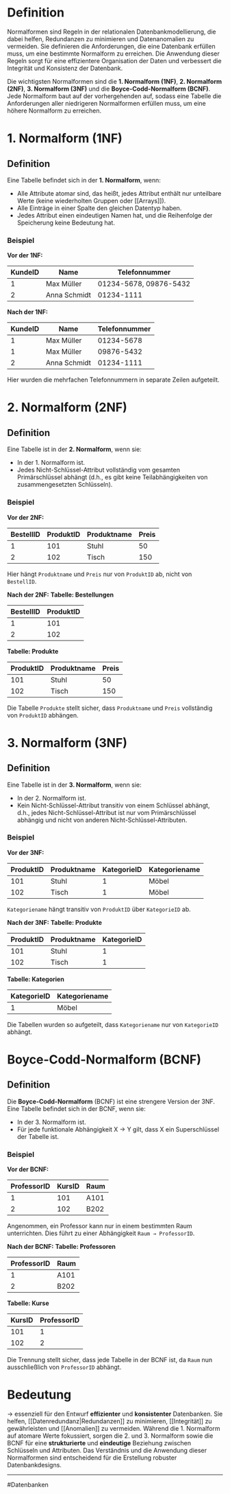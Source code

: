 # Definition
Normalformen sind Regeln in der relationalen Datenbankmodellierung, die dabei helfen, Redundanzen zu minimieren und Datenanomalien zu vermeiden. Sie definieren die Anforderungen, die eine Datenbank erfüllen muss, um eine bestimmte Normalform zu erreichen. Die Anwendung dieser Regeln sorgt für eine effizientere Organisation der Daten und verbessert die Integrität und Konsistenz der Datenbank.

Die wichtigsten Normalformen sind die **1. Normalform (1NF)**, **2. Normalform (2NF)**, **3. Normalform (3NF)** und die **Boyce-Codd-Normalform (BCNF)**. Jede Normalform baut auf der vorhergehenden auf, sodass eine Tabelle die Anforderungen aller niedrigeren Normalformen erfüllen muss, um eine höhere Normalform zu erreichen.

# 1. Normalform (1NF)
## Definition
Eine Tabelle befindet sich in der **1. Normalform**, wenn:
- Alle Attribute atomar sind, das heißt, jedes Attribut enthält nur unteilbare Werte (keine wiederholten Gruppen oder [[Arrays]]).
- Alle Einträge in einer Spalte den gleichen Datentyp haben.
- Jedes Attribut einen eindeutigen Namen hat, und die Reihenfolge der Speicherung keine Bedeutung hat.

### Beispiel
**Vor der 1NF:**

| KundeID | Name         | Telefonnummer          |
| ------- | ------------ | ---------------------- |
| 1       | Max Müller   | 01234-5678, 09876-5432 |
| 2       | Anna Schmidt | 01234-1111             |

**Nach der 1NF:**

| KundeID | Name         | Telefonnummer |
|---------|--------------|---------------|
| 1       | Max Müller   | 01234-5678    |
| 1       | Max Müller   | 09876-5432    |
| 2       | Anna Schmidt | 01234-1111    |

Hier wurden die mehrfachen Telefonnummern in separate Zeilen aufgeteilt.

# 2. Normalform (2NF)
## Definition
Eine Tabelle ist in der **2. Normalform**, wenn sie:
- In der 1. Normalform ist.
- Jedes Nicht-Schlüssel-Attribut vollständig vom gesamten Primärschlüssel abhängt (d.h., es gibt keine Teilabhängigkeiten von zusammengesetzten Schlüsseln).

### Beispiel
**Vor der 2NF:**

| BestellID | ProduktID | Produktname | Preis |
|-----------|-----------|-------------|-------|
| 1         | 101       | Stuhl       | 50    |
| 2         | 102       | Tisch       | 150   |

Hier hängt `Produktname` und `Preis` nur von `ProduktID` ab, nicht von `BestellID`.

**Nach der 2NF:**
**Tabelle: Bestellungen**

| BestellID | ProduktID |
|-----------|-----------|
| 1         | 101       |
| 2         | 102       |

**Tabelle: Produkte**

| ProduktID | Produktname | Preis |
|-----------|-------------|-------|
| 101       | Stuhl       | 50    |
| 102       | Tisch       | 150   |

Die Tabelle `Produkte` stellt sicher, dass `Produktname` und `Preis` vollständig von `ProduktID` abhängen.

# 3. Normalform (3NF)
## Definition
Eine Tabelle ist in der **3. Normalform**, wenn sie:
- In der 2. Normalform ist.
- Kein Nicht-Schlüssel-Attribut transitiv von einem Schlüssel abhängt, d.h., jedes Nicht-Schlüssel-Attribut ist nur vom Primärschlüssel abhängig und nicht von anderen Nicht-Schlüssel-Attributen.

### Beispiel
**Vor der 3NF:**

| ProduktID | Produktname | KategorieID | Kategoriename |
|-----------|-------------|-------------|---------------|
| 101       | Stuhl       | 1           | Möbel         |
| 102       | Tisch       | 1           | Möbel         |

`Kategoriename` hängt transitiv von `ProduktID` über `KategorieID` ab.

**Nach der 3NF:**
**Tabelle: Produkte**

| ProduktID | Produktname | KategorieID |
|-----------|-------------|-------------|
| 101       | Stuhl       | 1           |
| 102       | Tisch       | 1           |

**Tabelle: Kategorien**

| KategorieID | Kategoriename |
|-------------|---------------|
| 1           | Möbel         |

Die Tabellen wurden so aufgeteilt, dass `Kategoriename` nur von `KategorieID` abhängt.

# Boyce-Codd-Normalform (BCNF)
## Definition
Die **Boyce-Codd-Normalform** (BCNF) ist eine strengere Version der 3NF. Eine Tabelle befindet sich in der BCNF, wenn sie:
- In der 3. Normalform ist.
- Für jede funktionale Abhängigkeit X → Y gilt, dass X ein Superschlüssel der Tabelle ist.

### Beispiel
**Vor der BCNF:**

| ProfessorID | KursID | Raum     |
|-------------|--------|----------|
| 1           | 101    | A101     |
| 2           | 102    | B202     |

Angenommen, ein Professor kann nur in einem bestimmten Raum unterrichten. Dies führt zu einer Abhängigkeit `Raum → ProfessorID`.

**Nach der BCNF:**
**Tabelle: Professoren**

| ProfessorID | Raum |
|-------------|------|
| 1           | A101 |
| 2           | B202 |

**Tabelle: Kurse**

| KursID | ProfessorID |
|--------|-------------|
| 101    | 1           |
| 102    | 2           |

Die Trennung stellt sicher, dass jede Tabelle in der BCNF ist, da `Raum` nun ausschließlich von `ProfessorID` abhängt.

# Bedeutung
-> essenziell für den Entwurf **effizienter** und **konsistenter** Datenbanken. 
Sie helfen, [[Datenredundanz|Redundanzen]] zu minimieren, [[Integrität]] zu gewährleisten und [[Anomalien]] zu vermeiden. 
Während die 1. Normalform auf atomare Werte fokussiert, sorgen die 2. und 3. Normalform sowie die BCNF für eine **strukturierte** und **eindeutige** Beziehung zwischen Schlüsseln und Attributen. 
Das Verständnis und die Anwendung dieser Normalformen sind entscheidend für die Erstellung robuster Datenbankdesigns.

___
#Datenbanken 